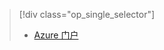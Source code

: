<!--ms.date: 08/28/2017-->
> [!div class="op_single_selector"]
> * [Azure 门户](../articles/storage/common/storage-create-storage-account.md)
> 
>
